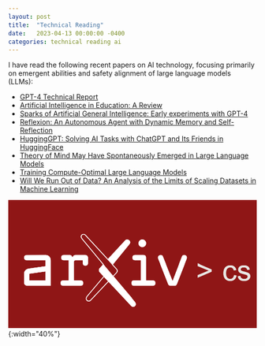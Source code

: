 ```yaml
---
layout: post
title:  "Technical Reading"
date:   2023-04-13 00:00:00 -0400
categories: technical reading ai
---
```


I have read the following recent papers on AI technology, focusing primarily on emergent abilities and safety alignment of large language models (LLMs):

- [GPT-4 Technical Report](https://arxiv.org/abs/2303.08774)
- [Artificial Intelligence in Education: A Review](https://ieeexplore.ieee.org/document/9069875)
- [Sparks of Artificial General Intelligence: Early experiments with GPT-4](https://arxiv.org/abs/2303.12712)
- [Reflexion: An Autonomous Agent with Dynamic Memory and Self-Reflection](https://arxiv.org/abs/2303.11366)
- [HuggingGPT: Solving AI Tasks with ChatGPT and Its Friends in HuggingFace](https://arxiv.org/abs/2303.17580)
- [Theory of Mind May Have Spontaneously Emerged in Large Language Models](https://arxiv.org/abs/2302.02083)
- [Training Compute-Optimal Large Language Models](https://arxiv.org/abs/2203.15556)
- [Will We Run Out of Data? An Analysis of the Limits of Scaling Datasets in Machine Learning](https://arxiv.org/abs/2211.04325)

![Technical Reading](/media/technicalreading.png){:width="40%"}
